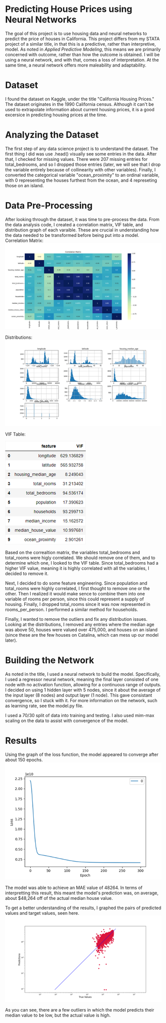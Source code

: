 # Predicting House Prices using Neural Networks
The goal of this project is to use housing data and neural networks to predict the price of houses in California. This project differs from my STATA project of a similar title, in that this is a predictive, rather than interpretive, model. As noted in *Applied Predictive Modeling*, this means we are primarily concerned with outcome, rather than how the outcome is obtained. I will be using a neural network, and with that, comes a loss of interpretation. At the same time, a neural network offers more maleability and adaptability.

# Dataset
I found the dataset on Kaggle, under the title "California Housing Prices." The dataset originates in the 1990 California census. Although it can't be used to extrapolate information about current housing prices, it is a good excersice in predicting housing prices at the time.

# Analyzing the Dataset
The first step of any data science project is to understand the dataset. The first thing I did was use .head() visually see some entries in the data. After that, I checked for missing values. There were 207 missing entries for total_bedrooms, and so I dropped those entries (later, we will see that I drop the variable entirely because of collinearity with other variables). Finally, I converted the categorical variable "ocean_proximity" to an ordinal variable, with 0 representing the houses furthest from the ocean, and 4 represeting those on an island.

# Data Pre-Processing
After looking through the dataset, it was time to pre-process the data. From the data analysis code, I created a correlation matrix, VIF table, and distribution graph of each varaible. These are crucial in understanding how the data needed to be transformed before being put into a model.
Correlation Matrix:
![Correlation Matrix](correlation_matrix.png)

Distributions:
![Varialbe Distributions](distributions_before.png)

VIF Table:

![Variance Inflation Factors](vif.png)

Based on the correaltion matrix, the variables total_bedrooms and total_rooms were higly correlated. We should remove one of them, and to determine which one, I looked to the VIF table. Since total_bedrooms had a higher VIF value, meaning it is highly correlated with all the variables, I decided to remove it.

Next, I decided to do some feature engineering. Since population and total_rooms were highly correlated, I first thought to remove one or the other. Then I realized it would make sence to combine them into one variable of rooms per person, since this could represent a supply of housing. Finally, I dropped total_rooms since it was now represented in rooms_per_person. I performed a similar method for households.

Finally, I wanted to remove the outliers and fix any distribution issues. Looking at the distributions, I removed any entries where the median age was above 50, houses were valued over 475,000, and houses on an island (since these are the few houses on Catalina, which can mess up our model later).

# Building the Network
As noted in the title, I used a neural network to build the model. Specifically, I used a regressor neural network, meaning the final layer consisted of one node with no activation function, allowing for a continuous range of outputs. I decided on using 1 hidden layer with 5 nodes, since it about the average of the input layer (8 nodes) and output layer (1 node). This gave consistant convergence, so I stuck with it. For more information on the network, such as learning rate, see the model.py file.

I used a 70/30 split of data into training and testing. I also used mim-max scaling on the data to assist with convergence of the model.

# Results
Using the graph of the loss function, the model appeared to converge after about 150 epochs. 
![Loss vs Epoch of the Model](loss_epoch_graph.png)

The model was able to achieve an MAE value of 48264. In terms of interpretting this result, this meant the model's prediction was, on average, about $48,264 off of the actual median house value.

To get a better understanding of the results, I graphed the pairs of predicted values and target values, seen here.
![Predicted vs Actual](predictions_and_true_values.png)

As you can see, there are a few outliers in which the model predicts their median value to be low, but the actual value is high.

